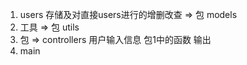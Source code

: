1. users 存储及对直接users进行的增删改查 => 包 models
2. 工具 => 包 utils
3. 包 => controllers
    用户输入信息
    包1中的函数
    输出
4. main